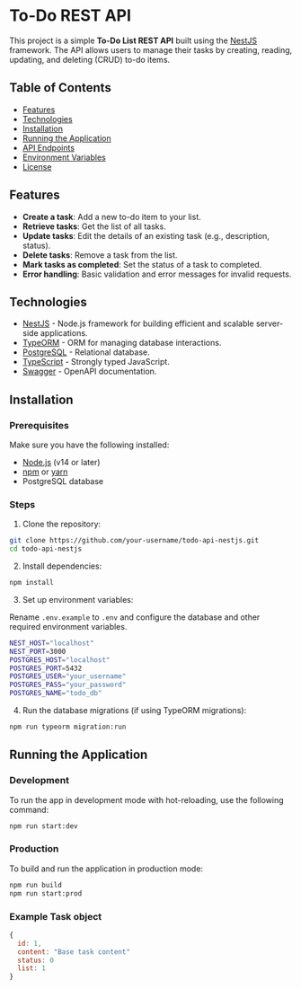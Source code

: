 # To-Do REST API

This project is a simple **To-Do List REST API** built using the [NestJS](https://nestjs.com/) framework. The API allows users to manage their tasks by creating, reading, updating, and deleting (CRUD) to-do items.

## Table of Contents

- [Features](#features)
- [Technologies](#technologies)
- [Installation](#installation)
- [Running the Application](#running-the-application)
- [API Endpoints](#api-endpoints)
- [Environment Variables](#environment-variables)
- [License](#license)

## Features

- **Create a task**: Add a new to-do item to your list.
- **Retrieve tasks**: Get the list of all tasks.
- **Update tasks**: Edit the details of an existing task (e.g., description, status).
- **Delete tasks**: Remove a task from the list.
- **Mark tasks as completed**: Set the status of a task to completed.
- **Error handling**: Basic validation and error messages for invalid requests.

## Technologies

- [NestJS](https://nestjs.com/) - Node.js framework for building efficient and scalable server-side applications.
- [TypeORM](https://typeorm.io/) - ORM for managing database interactions.
- [PostgreSQL](https://www.postgresql.org/) - Relational database.
- [TypeScript](https://www.typescriptlang.org/) - Strongly typed JavaScript.
- [Swagger](https://swagger.io/) - OpenAPI documentation.

## Installation

### Prerequisites

Make sure you have the following installed:

- [Node.js](https://nodejs.org/) (v14 or later)
- [npm](https://www.npmjs.com/) or [yarn](https://yarnpkg.com/)
- PostgreSQL database

### Steps

1. Clone the repository:

```bash
git clone https://github.com/your-username/todo-api-nestjs.git
cd todo-api-nestjs
```

2. Install dependencies:

```bash
npm install
```

3. Set up environment variables:

Rename `.env.example` to `.env` and configure the database and other required environment variables.

```bash
NEST_HOST="localhost"
NEST_PORT=3000
POSTGRES_HOST="localhost"
POSTGRES_PORT=5432
POSTGRES_USER="your_username"
POSTGRES_PASS="your_password"
POSTGRES_NAME="todo_db"
```

4. Run the database migrations (if using TypeORM migrations):

```bash
npm run typeorm migration:run
```

## Running the Application

### Development

To run the app in development mode with hot-reloading, use the following command:

```bash
npm run start:dev
```

### Production

To build and run the application in production mode:

```bash
npm run build
npm run start:prod
```

### Example Task object

```js
{
  id: 1,
  content: "Base task content"
  status: 0
  list: 1
}
```